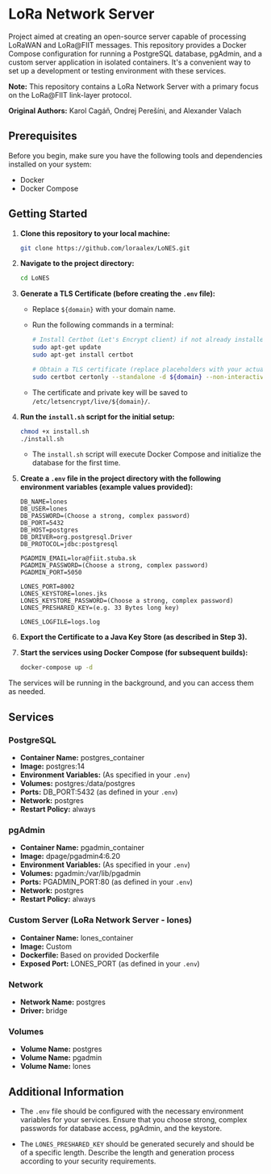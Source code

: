 # LoRa Network Server

Project aimed at creating an open-source server capable of processing LoRaWAN and LoRa@FIIT messages. This repository provides a Docker Compose configuration for running a PostgreSQL database, pgAdmin, and a custom server application in isolated containers. It's a convenient way to set up a development or testing environment with these services.

**Note:** This repository contains a LoRa Network Server with a primary focus on the LoRa@FIIT link-layer protocol.

**Original Authors:** Karol Cagáň, Ondrej Perešíni, and Alexander Valach

## Prerequisites

Before you begin, make sure you have the following tools and dependencies installed on your system:

- Docker
- Docker Compose

## Getting Started

1. **Clone this repository to your local machine:**

   ```bash
   git clone https://github.com/loraalex/LoNES.git
   ```

2. **Navigate to the project directory:**

   ```bash
   cd LoNES
   ```

3. **Generate a TLS Certificate (before creating the `.env` file):**

   - Replace `${domain}` with your domain name.
   - Run the following commands in a terminal:

     ```bash
     # Install Certbot (Let's Encrypt client) if not already installed
     sudo apt-get update
     sudo apt-get install certbot

     # Obtain a TLS certificate (replace placeholders with your actual domain and email)
     sudo certbot certonly --standalone -d ${domain} --non-interactive --agree-tos --email your@email.com
     ```

   - The certificate and private key will be saved to `/etc/letsencrypt/live/${domain}/`.

4. **Run the `install.sh` script for the initial setup:**

   ```bash
   chmod +x install.sh
   ./install.sh
   ```

   - The `install.sh` script will execute Docker Compose and initialize the database for the first time.

5. **Create a `.env` file in the project directory with the following environment variables (example values provided):**

   ```env
   DB_NAME=lones
   DB_USER=lones
   DB_PASSWORD=(Choose a strong, complex password)
   DB_PORT=5432
   DB_HOST=postgres
   DB_DRIVER=org.postgresql.Driver
   DB_PROTOCOL=jdbc:postgresql

   PGADMIN_EMAIL=lora@fiit.stuba.sk
   PGADMIN_PASSWORD=(Choose a strong, complex password)
   PGADMIN_PORT=5050

   LONES_PORT=8002
   LONES_KEYSTORE=lones.jks
   LONES_KEYSTORE_PASSWORD=(Choose a strong, complex password)
   LONES_PRESHARED_KEY=(e.g. 33 Bytes long key)

   LONES_LOGFILE=logs.log
   ```

6. **Export the Certificate to a Java Key Store (as described in Step 3).**

7. **Start the services using Docker Compose (for subsequent builds):**

   ```bash
   docker-compose up -d
   ```

The services will be running in the background, and you can access them as needed.

## Services

### PostgreSQL

- **Container Name:** postgres_container
- **Image:** postgres:14
- **Environment Variables:** (As specified in your `.env`)
- **Volumes:** postgres:/data/postgres
- **Ports:** DB_PORT:5432 (as defined in your `.env`)
- **Network:** postgres
- **Restart Policy:** always

### pgAdmin

- **Container Name:** pgadmin_container
- **Image:** dpage/pgadmin4:6.20
- **Environment Variables:** (As specified in your `.env`)
- **Volumes:** pgadmin:/var/lib/pgadmin
- **Ports:** PGADMIN_PORT:80 (as defined in your `.env`)
- **Network:** postgres
- **Restart Policy:** always

### Custom Server (LoRa Network Server - lones)

- **Container Name:** lones_container
- **Image:** Custom
- **Dockerfile:** Based on provided Dockerfile
- **Exposed Port:** LONES_PORT (as defined in your `.env`)

### Network

- **Network Name:** postgres
- **Driver:** bridge

### Volumes

- **Volume Name:** postgres
- **Volume Name:** pgadmin
- **Volume Name:** lones

## Additional Information

- The `.env` file should be configured with the necessary environment variables for your services. Ensure that you choose strong, complex passwords for database access, pgAdmin, and the keystore.

- The `LONES_PRESHARED_KEY` should be generated securely and should be of a specific length. Describe the length and generation process according to your security requirements.
